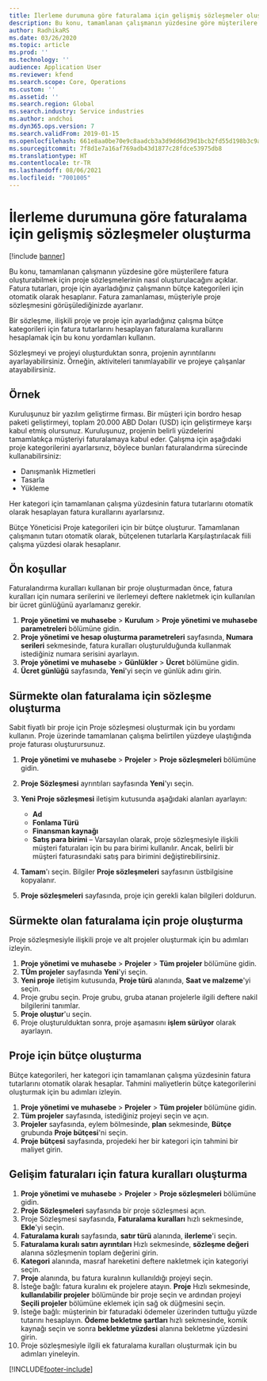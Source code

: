 ```yaml
---
title: İlerleme durumuna göre faturalama için gelişmiş sözleşmeler oluşturma
description: Bu konu, tamamlanan çalışmanın yüzdesine göre müşterilere fatura oluşturabilmek için proje sözleşmelerinin nasıl oluşturulacağını açıklar.
author: RadhikaRS
ms.date: 03/26/2020
ms.topic: article
ms.prod: ''
ms.technology: ''
audience: Application User
ms.reviewer: kfend
ms.search.scope: Core, Operations
ms.custom: ''
ms.assetid: ''
ms.search.region: Global
ms.search.industry: Service industries
ms.author: andchoi
ms.dyn365.ops.version: 7
ms.search.validFrom: 2019-01-15
ms.openlocfilehash: 661e8aa0be70e9c8aadcb3a3d9dd6d39d1bcb2fd55d198b3c9af19fc2d0ae9d3
ms.sourcegitcommit: 7f8d1e7a16af769adb43d1877c28fdce53975db8
ms.translationtype: HT
ms.contentlocale: tr-TR
ms.lasthandoff: 08/06/2021
ms.locfileid: "7001005"
---
```

# <a name="create-advanced-contracts-for-billing-based-on-progress"></a>İlerleme durumuna göre faturalama için gelişmiş sözleşmeler oluşturma
[!include [banner](../includes/banner.md)]

Bu konu, tamamlanan çalışmanın yüzdesine göre müşterilere fatura oluşturabilmek için proje sözleşmelerinin nasıl oluşturulacağını açıklar. Fatura tutarları, proje için ayarladığınız çalışmanın bütçe kategorileri için otomatik olarak hesaplanır. Fatura zamanlaması, müşteriyle proje sözleşmesini görüşülediğinizde ayarlanır.

Bir sözleşme, ilişkili proje ve proje için ayarladığınız çalışma bütçe kategorileri için fatura tutarlarını hesaplayan faturalama kurallarını hesaplamak için bu konu yordamları kullanın.

Sözleşmeyi ve projeyi oluşturduktan sonra, projenin ayrıntılarını ayarlayabilirsiniz. Örneğin, aktiviteleri tanımlayabilir ve projeye çalışanlar atayabilirsiniz.

## <a name="example"></a>Örnek

Kuruluşunuz bir yazılım geliştirme firması. Bir müşteri için bordro hesap paketi geliştirmeyi, toplam 20.000 ABD Doları (USD) için geliştirmeye karşı kabul etmiş olursunuz. Kuruluşunuz, projenin belirli yüzdelerini tamamlatıkça müşteriyi faturalamaya kabul eder. Çalışma için aşağıdaki proje kategorilerini ayarlarsınız, böylece bunları faturalandırma sürecinde kullanabilirsiniz:

- Danışmanlık Hizmetleri
- Tasarla
- Yükleme

Her kategori için tamamlanan çalışma yüzdesinin fatura tutarlarını otomatik olarak hesaplayan fatura kurallarını ayarlarsınız.

Bütçe Yöneticisi Proje kategorileri için bir bütçe oluşturur. Tamamlanan çalışmanın tutarı otomatik olarak, bütçelenen tutarlarla Karşılaştırılacak fiili çalışma yüzdesi olarak hesaplanır.

## <a name="prerequisites"></a>Ön koşullar

Faturalandırma kuralları kullanan bir proje oluşturmadan önce, fatura kuralları için numara serilerini ve ilerlemeyi deftere nakletmek için kullanılan bir ücret günlüğünü ayarlamanız gerekir.

1. **Proje yönetimi ve muhasebe** \> **Kurulum** \> **Proje yönetimi ve muhasebe parametreleri** bölümüne gidin.
2. **Proje yönetimi ve hesap oluşturma parametreleri** sayfasında, **Numara serileri** sekmesinde, fatura kuralları oluşturulduğunda kullanmak istediğiniz numara serisini ayarlayın.
3. **Proje yönetimi ve muhasebe** \> **Günlükler** \> **Ücret** bölümüne gidin.
4. **Ücret günlüğü** sayfasında, **Yeni**'yi seçin ve günlük adını girin.

## <a name="create-a-contract-for-progress-billings"></a>Sürmekte olan faturalama için sözleşme oluşturma

Sabit fiyatlı bir proje için Proje sözleşmesi oluşturmak için bu yordamı kullanın. Proje üzerinde tamamlanan çalışma belirtilen yüzdeye ulaştığında proje faturası oluşturursunuz.

1. **Proje yönetimi ve muhasebe** \> **Projeler** \> **Proje sözleşmeleri** bölümüne gidin.
2. **Proje Sözleşmesi** ayrıntıları sayfasında **Yeni**'yı seçin.
3. **Yeni Proje sözleşmesi** iletişim kutusunda aşağıdaki alanları ayarlayın:

    - **Ad**
    - **Fonlama Türü**
    - **Finansman kaynağı**
    - **Satış para birimi** – Varsayılan olarak, proje sözleşmesiyle ilişkili müşteri faturaları için bu para birimi kullanılır. Ancak, belirli bir müşteri faturasındaki satış para birimini değiştirebilirsiniz.

4. **Tamam**'ı seçin. Bilgiler **Proje sözleşmeleri** sayfasının üstbilgisine kopyalanır.
5. **Proje sözleşmeleri** sayfasında, proje için gerekli kalan bilgileri doldurun.

## <a name="create-a-project-for-progress-billings"></a>Sürmekte olan faturalama için proje oluşturma

Proje sözleşmesiyle ilişkili proje ve alt projeler oluşturmak için bu adımları izleyin.

1. **Proje yönetimi ve muhasebe** \> **Projeler** \> **Tüm projeler** bölümüne gidin.
2. **TÜm projeler** sayfasında **Yeni**'yi seçin.
3. **Yeni proje** iletişim kutusunda, **Proje türü** alanında, **Saat ve malzeme**'yi seçin.
4. Proje grubu seçin. Proje grubu, gruba atanan projelerle ilgili deftere nakil bilgilerini tanımlar.
5. **Proje oluştur**'u seçin.
6. Proje oluşturulduktan sonra, proje aşamasını **işlem sürüyor** olarak ayarlayın.

## <a name="create-a-budget-for-a-project"></a>Proje için bütçe oluşturma

Bütçe kategorileri, her kategori için tamamlanan çalışma yüzdesinin fatura tutarlarını otomatik olarak hesaplar. Tahmini maliyetlerin bütçe kategorilerini oluşturmak için bu adımları izleyin.

1. **Proje yönetimi ve muhasebe** \> **Projeler** \> **Tüm projeler** bölümüne gidin.
2. **Tüm projeler** sayfasında, istediğiniz projeyi seçin ve açın.
3. **Projeler** sayfasında, eylem bölmesinde, **plan** sekmesinde, **Bütçe** grubunda **Proje bütçesi**'ni seçin.
4. **Proje bütçesi** sayfasında, projedeki her bir kategori için tahmini bir maliyet girin.

## <a name="create-billing-rules-for-progress-billings"></a>Gelişim faturaları için fatura kuralları oluşturma

1. **Proje yönetimi ve muhasebe** \> **Projeler** \> **Proje sözleşmeleri** bölümüne gidin.
2. **Proje Sözleşmeleri** sayfasında bir proje sözleşmesi açın.
3. Proje Sözleşmesi sayfasında, **Faturalama kuralları** hızlı sekmesinde, **Ekle**'yi seçin.
4. **Faturalama kuralı** sayfasında, **satır türü** alanında, **ilerleme**'i seçin.
5. **Faturalama kuralı satırı ayrıntıları** Hızlı sekmesinde, **sözleşme değeri** alanına sözleşmenin toplam değerini girin.
6. **Kategori** alanında, masraf hareketini deftere nakletmek için kategoriyi seçin.
7. **Proje** alanında, bu fatura kuralının kullanıldığı projeyi seçin.
8. İsteğe bağlı: fatura kuralını ek projelere atayın. **Proje** Hızlı sekmesinde, **kullanılabilir projeler** bölümünde bir proje seçin ve ardından projeyi **Seçili projeler** bölümüne eklemek için sağ ok düğmesini seçin.
9. İsteğe bağlı: müşterinin bir faturadaki ödemeler üzerinden tuttuğu yüzde tutarını hesaplayın. **Ödeme bekletme şartları** hızlı sekmesinde, komik kaynağı seçin ve sonra **bekletme yüzdesi** alanına bekletme yüzdesini girin.
10. Proje sözleşmesiyle ilgili ek faturalama kuralları oluşturmak için bu adımları yineleyin.


[!INCLUDE[footer-include](../includes/footer-banner.md)]